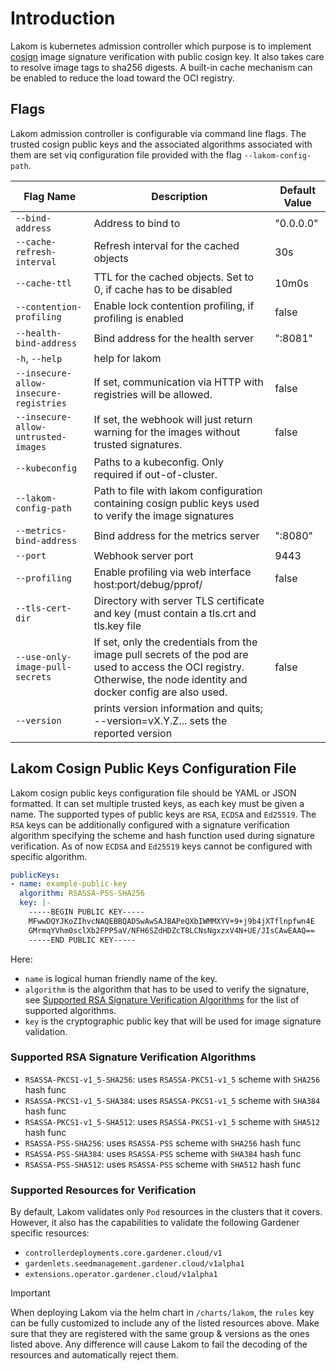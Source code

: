 # Introduction

Lakom is kubernetes admission controller which purpose is to implement
[cosign](https://github.com/sigstore/cosign) image signature verification with
public cosign key. It also takes care to resolve image tags to sha256 digests. A
built-in cache mechanism can be enabled to reduce the load toward the OCI
registry.

## Flags

Lakom admission controller is configurable via command line flags. The trusted
cosign public keys and the associated algorithms associated with them are set
viq configuration file provided with the flag `--lakom-config-path`.

| Flag Name | Description | Default Value |
| ---------- | ----------- | ------------- |
| `--bind-address` | Address to bind to | "0.0.0.0" |
| `--cache-refresh-interval` | Refresh interval for the cached objects | 30s |
| `--cache-ttl` | TTL for the cached objects. Set to 0, if cache has to be disabled | 10m0s |
| `--contention-profiling` | Enable lock contention profiling, if profiling is enabled | false |
| `--health-bind-address` | Bind address for the health server | ":8081" |
| `-h`, `--help` | help for lakom | |
| `--insecure-allow-insecure-registries` | If set, communication via HTTP with registries will be allowed. | false |
| `--insecure-allow-untrusted-images` | If set, the webhook will just return warning for the images without trusted signatures. | false |
| `--kubeconfig` | Paths to a kubeconfig. Only required if out-of-cluster. | |
| `--lakom-config-path` | Path to file with lakom configuration containing cosign public keys used to verify the image signatures | |
| `--metrics-bind-address` | Bind address for the metrics server | ":8080" |
| `--port` | Webhook server port | 9443 |
| `--profiling` | Enable profiling via web interface host:port/debug/pprof/ | false |
| `--tls-cert-dir` | Directory with server TLS certificate and key (must contain a tls.crt and tls.key file | |
| `--use-only-image-pull-secrets` | If set, only the credentials from the image pull secrets of the pod are used to access the OCI registry. Otherwise, the node identity and docker config are also used. | false |
| `--version` | prints version information and quits; --version=vX.Y.Z... sets the reported version | |

## Lakom Cosign Public Keys Configuration File

Lakom cosign public keys configuration file should be YAML or JSON formatted. It
can set multiple trusted keys, as each key must be given a name. The supported
types of public keys are `RSA`, `ECDSA` and `Ed25519`. The `RSA` keys can be
additionally configured with a signature verification algorithm specifying the
scheme and hash function used during signature verification. As of now `ECDSA`
and `Ed25519` keys cannot be configured with specific algorithm.

```yaml
publicKeys:
- name: example-public-key
  algorithm: RSASSA-PSS-SHA256
  key: |-
    -----BEGIN PUBLIC KEY-----
    MFwwDQYJKoZIhvcNAQEBBQADSwAwSAJBAPeQXbIWMMXYV+9+j9b4jXTflnpfwn4E
    GMrmqYVhm0sclXb2FPP5aV/NFH6SZdHDZcT8LCNsNgxzxV4N+UE/JIsCAwEAAQ==
    -----END PUBLIC KEY-----
```

Here:
- `name` is logical human friendly name of the key.
- `algorithm` is the algorithm that has to be used to verify the signature, see [Supported RSA Signature Verification Algorithms](#supported-rsa-signature-verification-algorithms) for the list of supported algorithms.
- `key` is the cryptographic public key that will be used for image signature validation.

### Supported RSA Signature Verification Algorithms

- `RSASSA-PKCS1-v1_5-SHA256`: uses `RSASSA-PKCS1-v1_5` scheme with `SHA256` hash func
- `RSASSA-PKCS1-v1_5-SHA384`: uses `RSASSA-PKCS1-v1_5` scheme with `SHA384` hash func
- `RSASSA-PKCS1-v1_5-SHA512`: uses `RSASSA-PKCS1-v1_5` scheme with `SHA512` hash func
- `RSASSA-PSS-SHA256`: uses `RSASSA-PSS` scheme with `SHA256` hash func
- `RSASSA-PSS-SHA384`: uses `RSASSA-PSS` scheme with `SHA384` hash func
- `RSASSA-PSS-SHA512`: uses `RSASSA-PSS` scheme with `SHA512` hash func

### Supported Resources for Verification

By default, Lakom validates only `Pod` resources in the clusters that it covers.
However, it also has the capabilities to validate the following Gardener specific resources: 	
- `controllerdeployments.core.gardener.cloud/v1`
- `gardenlets.seedmanagement.gardener.cloud/v1alpha1`
- `extensions.operator.gardener.cloud/v1alpha1`

> [!IMPORTANT]
> When deploying Lakom via the helm chart in `/charts/lakom`, the `rules` key
> can be fully customized to include any of the listed resources above.
> Make sure that they are registered with the same group & versions as the ones listed above.
> Any difference will cause Lakom to fail the decoding of the resources and
> automatically reject them.
